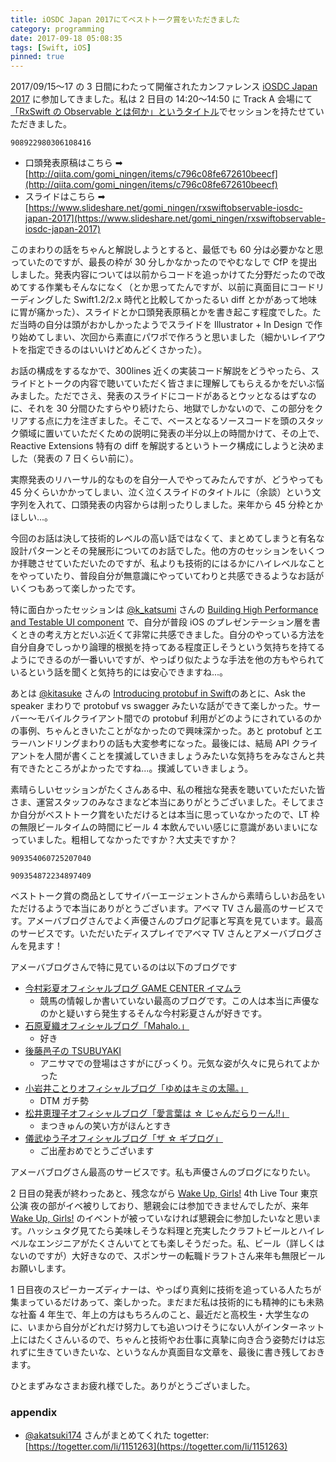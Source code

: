 ```yaml
---
title: iOSDC Japan 2017にてベストトーク賞をいただきました
category: programming
date: 2017-09-18 05:08:35
tags: [Swift, iOS]
pinned: true
---
```


2017/09/15〜17 の 3 日間にわたって開催されたカンファレンス [iOSDC Japan 2017](iosdc.jp/2017/) に参加してきました。私は 2 日目の 14:20〜14:50 に Track A 会場にて[「RxSwift の Observable とは何か」というタイトル](https://iosdc.jp/2017/node/1348)でセッションを持たせていただきました。

```twitter
908922980306108416
```

- 口頭発表原稿はこちら ➡︎ [http://qiita.com/gomi_ningen/items/c796c08fe672610beecf](http://qiita.com/gomi_ningen/items/c796c08fe672610beecf)
- スライドはこちら ➡︎ [https://www.slideshare.net/gomi_ningen/rxswiftobservable-iosdc-japan-2017](https://www.slideshare.net/gomi_ningen/rxswiftobservable-iosdc-japan-2017)

このまわりの話をちゃんと解説しようとすると、最低でも 60 分は必要かなと思っていたのですが、最長の枠が 30 分しかなかったのでやむなしで CfP を提出しました。発表内容については以前からコードを追っかけてた分野だったので改めてする作業もそんなになく（とか思ってたんですが、以前に真面目にコードリーディングした Swift1.2/2.x 時代と比較してかったるい diff とかがあって地味に胃が痛かった）、スライドとか口頭発表原稿とかを書き起こす程度でした。ただ当時の自分は頭がおかしかったようでスライドを Illustrator + In Design で作り始めてしまい、次回から素直にパワポで作ろうと思いました（細かいレイアウトを指定できるのはいいけどめんどくさかった）。

お話の構成をするなかで、300lines 近くの実装コード解説をどうやったら、スライドとトークの内容で聴いていただく皆さまに理解してもらえるかをだいぶ悩みました。ただでさえ、発表のスライドにコードがあるとウッとなるはずなのに、それを 30 分間ひたすらやり続けたら、地獄でしかないので、この部分をクリアする点に力を注ぎました。そこで、ベースとなるソースコードを頭のスタック領域に置いていただくための説明に発表の半分以上の時間かけて、その上で、Reactive Extensions 特有の diff を解説するというトーク構成にしようと決めました（発表の 7 日くらい前に）。

実際発表のリハーサル的なものを自分一人でやってみたんですが、どうやっても 45 分くらいかかってしまい、泣く泣くスライドのタイトルに（余談）という文字列を入れて、口頭発表の内容からは削ったりしました。来年から 45 分枠とかほしい...。

今回のお話は決して技術的レベルの高い話ではなくて、まとめてしまうと有名な設計パターンとその発展形についてのお話でした。他の方のセッションをいくつか拝聴させていただいたのですが、私よりも技術的にはるかにハイレベルなことをやっていたり、普段自分が無意識にやっていてわりと共感できるようなお話がいくつもあって楽しかったです。

特に面白かったセッションは [@k_katsumi](https://twitter.com/k_katsumi) さんの [Building High Performance and Testable UI component](https://speakerdeck.com/kishikawakatsumi/building-high-performance-and-testable-ui-component) で、自分が普段 iOS のプレゼンテーション層を書くときの考え方とだいぶ近くて非常に共感できました。自分のやっている方法を自分自身でしっかり論理的根拠を持ってある程度正しそうという気持ちを持てるようにできるのが一番いいですが、やっぱり似たような手法を他の方もやられているという話を聞くと気持ち的には安心できますね...。

あとは [@kitasuke](https://twitter.com/kitasuke) さんの [Introducing protobuf in Swift](https://www.slideshare.net/kitasuke/introducing-protobuf-in-swift/1)のあとに、Ask the speaker まわりで protobuf vs swagger みたいな話ができて楽しかった。サーバー〜モバイルクライアント間での protobuf 利用がどのようにされているのかの事例、ちゃんときいたことがなかったので興味深かった。あと protobuf とエラーハンドリングまわりの話も大変参考になった。最後には、結局 API クライアントを人間が書くことを撲滅していきましょうみたいな気持ちをみなさんと共有できたところがよかったですね...。撲滅していきましょう。

素晴らしいセッションがたくさんある中、私の稚拙な発表を聴いていただいた皆さま、運営スタッフのみなさまなど本当にありがとうございました。そしてまさか自分がベストトーク賞をいただけるとは本当に思っていなかったので、LT 枠の無限ビールタイムの時間にビール 4 本飲んでいい感じに意識があいまいになっていました。粗相してなかったですか？大丈夫ですか？

```twitter
909354060725207040
```

```twitter
909354872234897409
```

ベストトーク賞の商品としてサイバーエージェントさんから素晴らしいお品をいただけるようで本当にありがとうございます。アベマ TV さん最高のサービスです。アメーバブログさんでよく声優さんのブログ記事と写真を見ています。最高のサービスです。いただいたディスプレイでアベマ TV さんとアメーバブログさんを見ます！

アメーバブログさんで特に見ているのは以下のブログです

- [今村彩夏オフィシャルブログ GAME CENTER イマムラ](https://ameblo.jp/imamuraayaka-0805/)
  - 競馬の情報しか書いていない最高のブログです。この人は本当に声優なのかと疑いすら発生するそんな今村彩夏さんが好きです。
- [石原夏織オフィシャルブログ「Mahalo.」](https://ameblo.jp/ishiharakaori-0806/)
  - 好き
- [後藤邑子の TSUBUYAKI](https://ameblo.jp/goto-yuko/)
  - アニサマでの登場はさすがにびっくり。元気な姿が久々に見られてよかった
- [小岩井ことりオフィシャルブログ「ゆめはキミの太陽。」](https://ameblo.jp/koiwai-kotori/)
  - DTM ガチ勢
- [松井恵理子オフィシャルブログ「愛言葉は ☆ じゃんだらりーん!!」](https://ameblo.jp/lenp/)
  - まつきゅんの笑い方がほんとすき
- [儀武ゆう子オフィシャルブログ「ザ ☆ ギブログ」](https://ameblo.jp/gibuyou/)
  - ご出産おめでとうございます

アメーバブログさん最高のサービスです。私も声優さんのブログになりたい。

2 日目の発表が終わったあと、残念ながら [Wake Up, Girls!](http://wug-portal.jp/) 4th Live Tour 東京公演 夜の部がイベ被りしており、懇親会には参加できませんでしたが、来年 [Wake Up, Girls!](http://wug-portal.jp/) のイベントが被っていなければ懇親会に参加したいなと思います。ハッシュタグ見てたら美味しそうな料理と充実したクラフトビールとハイレベルなエンジニアがたくさんいてとても楽しそうだった。私、ビール（詳しくはないのですが）大好きなので、スポンサーの転職ドラフトさん来年も無限ビールお願いします。

1 日目夜のスピーカーズディナーは、やっぱり真剣に技術を追っている人たちが集まっているだけあって、楽しかった。まだまだ私は技術的にも精神的にも未熟な社畜 4 年生で、年上の方はもちろんのこと、最近だと高校生・大学生なのに、いまから自分がどれだけ努力しても追いつけそうにない人がインターネット上にはたくさんいるので、ちゃんと技術やお仕事に真摯に向き合う姿勢だけは忘れずに生きていきたいな、というなんか真面目な文章を、最後に書き残しておきます。

ひとまずみなさまお疲れ様でした。ありがとうございました。

### appendix

- [@akatsuki174](https://twitter.com/akatsuki174) さんがまとめてくれた togetter: [https://togetter.com/li/1151263](https://togetter.com/li/1151263)
